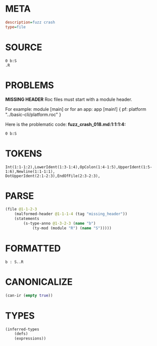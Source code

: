# META
~~~ini
description=fuzz crash
type=file
~~~
# SOURCE
~~~roc
0 b:S
.R
~~~
# PROBLEMS
**MISSING HEADER**
Roc files must start with a module header.

For example:
        module [main]
or for an app:
        app [main!] { pf: platform "../basic-cli/platform.roc" }

Here is the problematic code:
**fuzz_crash_018.md:1:1:1:4:**
```roc
0 b:S
```


# TOKENS
~~~zig
Int(1:1-1:2),LowerIdent(1:3-1:4),OpColon(1:4-1:5),UpperIdent(1:5-1:6),Newline(1:1-1:1),
DotUpperIdent(2:1-2:3),EndOfFile(2:3-2:3),
~~~
# PARSE
~~~clojure
(file @1-1-2-3
	(malformed-header @1-1-1-4 (tag "missing_header"))
	(statements
		(s-type-anno @1-3-2-3 (name "b")
			(ty-mod (module "R") (name "S")))))
~~~
# FORMATTED
~~~roc
b : S..R
~~~
# CANONICALIZE
~~~clojure
(can-ir (empty true))
~~~
# TYPES
~~~clojure
(inferred-types
	(defs)
	(expressions))
~~~